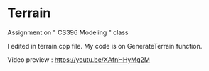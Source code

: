 # Terrain
Assignment on " CS396 Modeling " class

I edited in terrain.cpp file. My code is on GenerateTerrain function.

Video preview : https://youtu.be/XAfnHHyMq2M
